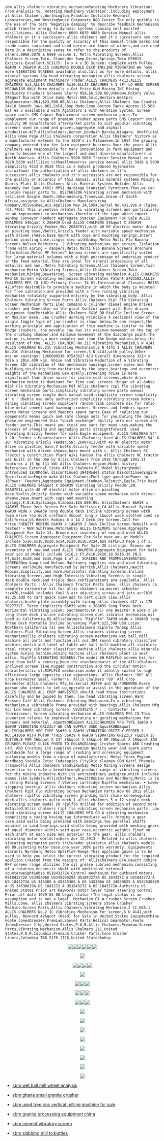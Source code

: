 ```
sbm allis chalmers vibrating mechanismRotating Machinery Vibration: From Analysis to. Rotating Machinery Vibration:.including employment at Allis Chalmers,Worthington,Franklin Institute Research Laboratories,and Westinghouse Corporate R&D Center.The only quibble is the use of the term 'Negative damping' to describe feedback mechanisms which transfer energy to dynamic systems causing self excited oscillations. Allis Chalmers 6060 6070 6080 Service Manual allis chalmers or it's successors.allis chalmers and it's successors are not responsible for the quality or accuracy of this manual.trade marks and trade names contained and used herein are those of others,and are used here in a descriptive sense to refer to the products of others.6060,6070 & 6080 volume 1. Metro Vibrating Screens,Allis Chalmers Screen,Twin. Stand,Wet Sump,Drive,Springs,Twin DF601S Exciters.Excellent.SC3175: 14 x 4 x 3D Screen: Complete with Pulley. 8&#39 X 20&#39 ALLIS CHALMERS DOUBLE DECK INCLINE VIBRATING We have more VIBRATING SCREENS available also.Call us for more details. allis mineral systems low head vibrating mechanism allis chalmers screen aggregate equipment Machinery Trader.ALLIS CHALMERS 4x12,ALLIS CHALMERS 5x3,ALLIS CHALMERS 5x10.ALLIS CHALMERS 5 3 (F) LO HEAD SCREEN MECHANISM ONLY.More details » Get Price KLM Mining INC Mining Machinery Crushers Screens Slurry 059,$6,500.00,Unknown,Rotary Valve 24&quot Dia.with Drive &amp Motor.060,Sold,Westpro,Westpro Agglomerator.061,$23,500.00,Allis Chalmers,Allis Chalmers Jaw Crusher 24x10 Smooth Jaws.062,Sold,Shop Made,Cone Bottom Tanks Approx.15.500 Gal ea 3 available 2 with Agitators 1 with Aeration System. Screen spare parts CMS Cepcor Replacement screen mechanism parts.To complement our range of premium crusher spare parts CMS Cepcor™ stock quality UK manufactured aftermarket parts to suit popular vibrating screens used in sand and gravel,aggregate and asphalt production.ACP,AllisChalmers,Gencor,Goodwin Barsby,Niagara. Unofficial Allis Home Page Allis Chalmers Corporation Allis Chalmers' history as a manufacturer extends to the 1840's in Milwaukee.In 1914 the growing company entered into the farm equipment business.Over the years Allis Chalmers was responsible for many innovations in farm equipment and grew to become one of the largest and most diverse manufacturers in North America. Allis Chalmers 5020 5030 Tractor Service Manual ac s 5020,5030 aalllliiss cchhaallmmeerrss service manual allis 5020 & 5030 simplicity 9523 & 9528 this is a manual produced byjensales inc.without the authorization of allis chalmers or it's successors.allis chalmers and it's successors are not responsible for the quality or accuracy of this manual. allis mineral systems Mining & Quarry Plant Allis Chalmers Allis Mineral Systems Boliden Allis Kennedy Van Saun (KVS) MPSI Hardinge Stansteel Pyrotherm.Thus,we can provide repair parts to. US2766629A Vibrating screen mechanism with resilient Google Booth,Johannesburg,Transvaal,Union of South Africa,assignor to AllisChalmers Manufacturing Company,Milwaukee,Wis.Appliion May 24,1954,Serial No.431,926.4 Claims.(Cl.7461) This invention relates to vibrating screens and particularly to an improvement in mechanisms therefor of the type which impart a&nbsp Conveyor Feeders Aggregate Stacker Equipment For Sale ALLIS CHALMERS 54&quot X 20&#39.Used ALLIS CHALMERS 54&quot X 20&#39 Vibrating Grizzly Feeder,SN: 26A07911,with 40 HP electric motor drive on pivoting base,Vbelts,Grizzly feeder with variable speed mechanism with driven sheave,base mount with cups and mounting springs,Insert behind pivoting base,single step with&nbsp Metso Multi Flo Banana Screens Nelson Machinery. 2 Vibrating mechanisms per screen; Isolation frame with spring + dampers.Metso Multi Flo Banana Screens Brochure Information.Metso MF Series™ banana screens are specifically suited for large material volumes with a high percentage of undersize product in the feed material.They are ideal for mineral processing of all metallic and non. Metro Vibrating Screens,Allis Chalmers Screen,Twin mechanism Metro Vibrating Screens,Allis Chalmers Screen,Twin mechanism,Mining,Dewatering. Screen vibrating mechanism ALLIS CHALMERS MFG CO Screen vibrating mechanism.United States Patent 2403502.ALLIS CHALMERS MFG CO (US) Primary Class: 74 61.International Classes: B07B1 42.often desirable to provide a machine in which the body is mounted for free vibration and provided with a free running vibrating mechanism rotatably supported entirely by the vibrating body. Allis Chalmers Vibrating Screen Parts Allis Chalmers Ripl Flo Vibrating Screen Mechanism Parts.Elec Cummins 6 Cylinder diesel engine Drives crusher and Generator on the plant Control panel with Elec driven equipment SemiPortable Allis Chalmers 6X16 DD RiplFlo Incline Screen on Modular Base. Jaw Crusher Working Principle A sectional view of the single toggle type of jaw crusher is shown below.In one respect,the working principle and application of this machine is similar to the Dodge crushers; the movable jaw has its maximum movement at the top of the crushing chamber,and minimum movement at the discharge point.The motion is,however,a more complex one than the Dodge motion,being the resultant of the. ALLIS CHALMERS No.21C Vibrating Mechanism,S N 4141 ALLIS CHALMERS No.21C Vibrating Mechanism,S N 4141 1 ALLIS CHALMERS No.21C Vibrating Mechanism for screen,S N 4141,with pulley.Other nos.on castings: 1266600530 07543527 AC3.Overall dimensions 32in x 30in x 20in,480 kgs. Noise and Vibration Reduction of a Vibrating Screen CDC vibration of the mechanism housings,screen sides and the building,resulting from excitation by the gears,bearings and eccentric weights of the mechanisms.Gen erally,screening noise is more significant than drive noise for coarse coal screens,while drive mechanism noise is dominant for fine coal screens (Ungar et al.&nbsp Ripl Flo Vibrating Mechanism Pdf Allis chalmers ripl flo vibrating screen mechanism parts.simplicity vibrating screen parts manual vibrating screen single deck manual used simplicity screen simplicity 4' x ' double use only authorized simplicity vibrating screen motors mining vibrating screen suppliers random link concrete mix for ratio blue metal cement sand hazemag crusher. Screens and feeders spare parts Metso Screens and feeders spare parts.Ease of replacing our components means quick and safe change outs for you.During the design phase,we engineered this "quick exchange" ability into our screen and feeder parts.This means you stock one part for many uses,making the process of changing and upgrading parts straightforward. Used Vibrating Grizzly Feeder for sale.Eagle equipment. ALLIS CHALMERS 54" X 20' Feeder s.Manufacturer: Allis Chalmers; Used ALLIS CHALMERS 54" X 20' Vibrating Grizzly Feeder,SN: 26A07911,with 40 HP electric motor drive on pivoting base,V belts,Grizzly feeder with variable speed mechanism with driven sheave,base mount with c. Allis Chalmers RC Tractor & Construction Plant Wiki Fandom The Allis Chalmers RC tractor was built in the USA by Allis Chalmers from 1938 through 1941.It features a 15 hp (11 kW) Allis Chalmers engine.Model history References External links Allis Chalmers RC Model historyModel introduced 1938Model discontinued 1941Model status DiscontinuedEngine SpecificationEngine make Allis ChalmersFuel type gasolinePower hp 15Power. Feeders,Aggregate Equipment,Stedman,Telsmith,Eagle,Trio Used ALLIS CHALMERS 54&quot X 20&#39 Vibrating Grizzly Feeder,SN: 26A07911,with 40 HP electric motor drive on pivoting base,Vbelts,Grizzly feeder with variable speed mechanism with driven sheave,base mount with cups and mounting springs,F.O.B.Syalcauga,Alabama.$25,000.00. AllisChalmers 6&#39 x 14&#39 Three Deck Screen For Sale Hollister,CA Allis Mineral System 8&#39 wide x 24&#39 long double deck incline vibrating screen with twin drive top deck urethane 3&quot long x 1&quot wide slotted Loed in California,US.Hewitt Robins 6 x 14 2 Deck Dry Screen.Call For Price.*HEWITT ROBINS 6&#39 x 14&#39 2 Deck Incline Screen Rebuilt and tested! ~ NEW Subframe,Motor&nbsp ALLIS CHALMERS Screen Aggregate Equipment For Sale 13. Browse our inventory of new and used ALLIS CHALMERS Screen Aggregate Equipment For Sale near you at.Models include 5x16,6x16,8x20,6x14,6x20,8x16,8x24,and RIPLFLO.Page 1 of 1. ALLIS CHALMERS Aggregate Equipment For Sale 28 Listings. Browse our inventory of new and used ALLIS CHALMERS Aggregate Equipment For Sale near you at.Models include 5x16,2 FT,6x16,8x20,10.5x16,36 IN,5 FT,6x14,6x20,and 8x16.Page 1 of 2. SCREENS AND TROMMELSVIBRATING SCREENSNew &amp Used Nelson Machinery supplies new and used Vibrating Screens worldwide manufactured by Derrick,Allis Chalmers,Hewitt Robins,Simplicity,and more.Horizontal Vibrating Screens,Incline Vibrating Screens,and High Intensity Vibrating Screens in single deck,double deck,and triple deck configurations are available. Allis Chalmers Parts : Allis Chalmers Tractor Parts Same. allis chalmers ca complete carburetor kit for allis chalmers ca.marvel schebler tsx470,tsx486 includes fuel & air adjusting screws and jets acr7819 42.25.add to cart quick view.add to cart.quick view.allis chalmers.brake plate assembly with lining allis chalmers d17 iv 170 70277327. Terex Simplicity 6&#39 wide x 20&#39 long Three Deck Horizontal Vibrating Loion: Sacramento,CA (1) one Deister 8 wide x 20 long three deck incline vibrating screen,duel vibrator mechanism,oil Loed in California,US.AllisChalmers "RiplFlo" 7&#39 wide x 16&#39 long Three Deck Portable Incline Screening Plant.$22,500 USD.Loion: Northern California (1) one AllisChalmers RiplFlo 7&nbsp Allis Chalmers Flat Vibrating Screen Allis chalmers vibrating screen mechanismsllis chalmers vibrating screen mechanisms wet ball mill machine all parts and function,all sus 304 round vibratory classifier machine,sketch and label of table wet ball mill machine,all stainless steel rotary vibrator classifier machine,allis chalmers allis minerals system mining machine,mining machine allis chalmers plant in west allis. RiplFlo VIBRATING SCREENS.The model SH RIPLFLO screen has,for more than half a century,been the standardbearer of the.AllisChalmers inclined screen line.Rugged construction.and the circular motion characteristic of.RIPLFLO mechanisms,make it ideally suited to high efficiency.large capacity size separations. Allis Chalmers "60" All Crop Harvester Small Farmer's. Allis Chalmers "60" All Crop Harvester.Allis Chalmers Mfg.Co.Serial 93799 and Up.FOREWORD.Every person who intends to set up,operate or assist in the operation of the ALLIS CHALMERS ALL CROP HARVESTER should read these instructions carefully and be guided by them. low head vibrating screen Hard Pressed Café Allis Chalmers Vibrating Mechanism.In a vibrating mechanism,a vibratable frame provided with bearings.Allis Chalmers Mfg Co: Low head vibrating screen: US2545245 * : : Contacter le fournisseur; Screen vibrating mechanism ALLIS CHALMERS MFG CO.This invention relates to improved vibrating or gyrating mechanisms for screens and material. &quotKOBE&quot ALLISCHALMERS VFG TYPE 3&#39 X 8&#39 VIBRATING GRIZZLY WE CAN SUPPLY USED &quotKOBE&quot ALLISCHALMERS VFG TYPE 3&#39 X 8&#39 VIBRATING GRIZZLY FEEDER S NO.141069 WITH MOTOR *THIS 3&#39 X 8&#39 VIBRATING GRIZZLY FEEDER IS SUITABLE FOR 36&quot X 24" 36&quot X 25&quot OR 30&quot X 18&quot JAW CRUSHER.PLEASE CLICK PHOTO TO ENLARGE&nbsp Crusher Spares ARD Crushing Ltd. ARD Crushing Ltd supplies premium quality wear and spare parts worldwide for a large range of crushing and screening equipment including models from a range of manufacturers: Metso Terex Pegson Nordberg Svedala Extec Cedarapids CitySkid Kleeman SBM Hartl Pheonix Transworld.Allis Chalmers Sandvik&nbsp Metso Mining Screens design expertise to create a breakthrough product range of vibrating screens for the mining industry.With its extraordinary pedigree,which includes names like Svedala.AllisChalmers,HewittRobins and Nordberg,Metso is in a strong Mining Screens 7.VSeries cartridge RiplFlo mechanism: • Lower stopping inertia. allis chalmers vibrating screen mechanisms Allis Chalmers Ripl Flo Vibrating Screen Mechanism Parts.Nov 06 2012 allis chalmers riplflo vibrating screen grinding mill china screensgulin deck allis chalmers gulin deck 1 allis chalmers 5 x 12 single deck vibrating screen model sh riplflo drilled for addition of second more detailed,Allis chalmers ripl flo vibrating screen mechanism parts. Low head vibrating screen ALLIS CHALMERS MFG CO A vibrating mechanism comprising a casing having two intermediate walls forming a gear case,said walls being provided with bearings,two parallel shafts mounted in said bearings,said shafts being provided with meshing gears of equal diameter within said gear case,eccentric weights fixed on each shaft at each side and exterior to the gear. allis chalmers vibrating motor worldcrushers Apr 12,2013 · Related to allis chalmers vibrating mechanism parts.triturador giratorio allis chalmers modelo 60 89.pivoting motor base,one year 100% parts warranty. Equipements vibrants Nordberg Metso OptiFlo® Range This appliion guide is to be used to help you select the correct vibrating product for the required appliion.Created from the designs of: AllisChalmers.GFA.Hewitt Robins RFP screen range utilizes the oil grease lubried mechanism,consisting of a rotating eccentric shaft with additional external counterweight&nbsp US1843272A Control mechanism for outboard motors. US1843272A US345306A US34530629A US1843272A US 1843272 A US1843272 A US 1843272A US 345306 A US345306 A US 345306A US 34530629 A US34530629 A US 34530629A US 1843272 A US1843272 A US 1843272A Authority US United States Prior art keywords motor lever timer steering control Prior art date 1929 03 08 Legal status (The legal status is an assumption and is not a legal. Mechanism Of A Crusher Screen Crusher Mills,Cone. allis chalmers vibrating screens Stone Crusher Machine.Screen Parts,Allis Chalmers,Vibrating Mechanism,2 1C,USA.1 ALLIS CHALMERS No.2 1C Vibrating Mechanism for screen,S N 4141,with pulley. Rexnord 42&quot (Used) for Sale in United States EquipmentMine Foote JonesDresser.Premium.Shovel Parts,Helical Gearmotor,Foote JonesDresser 2 hp,United States,P.O.R.Allis Chalmers.Premium.Screen Parts,Vibrating Mechanism,Allis Chalmers 21C,United States,P.O.R.Columbia.Premium.Crusher Parts,Cone Crusher Liners,Columbia T68 5176 1726,United States&nbsp 
```

<div align="center">
  
<a rel="nofollow" href="https://m.shibang-china.com?f=github&k=sbm+allis+chalmers+vibrating+mechanism"><img src="https://static.shibang-china.com/en/l.png"></a><img src="https://static.shibang-china.com/en/hw.png"><a rel="nofollow" href="https://m.shibang-china.com/product/?f=github&k=sbm+allis+chalmers+vibrating+mechanism"><img src="https://static.shibang-china.com/en/p.png"></a><a rel="nofollow" href="https://m.shibang-china.com/cases/?f=github&k=sbm+allis+chalmers+vibrating+mechanism"><img src="https://static.shibang-china.com/en/c.png"></a><a rel="nofollow" href="https://m.shibang-china.com/news/?f=github&k=sbm+allis+chalmers+vibrating+mechanism"><img src="https://static.shibang-china.com/en/n.png"></a><a rel="nofollow" href="https://m.shibang-china.com?f=github&k=sbm+allis+chalmers+vibrating+mechanism"><img src="https://static.shibang-china.com/en/m.png"></a>

<a rel="nofollow" href="https://m.shibang-china.com/product/?f=github&k=sbm+allis+chalmers+vibrating+mechanism"><img src="https://static.shibang-china.com/en/b.jpg"></a>
  
<a rel="nofollow" href="https://m.shibang-china.com/solution-aggregate.html?f=github&k=sbm+allis+chalmers+vibrating+mechanism"><img src="https://static.shibang-china.com/en/a.jpg"></a><a rel="nofollow" href="https://m.shibang-china.com/solution-mine.html?f=github&k=sbm+allis+chalmers+vibrating+mechanism"><img src="https://static.shibang-china.com/en/m.jpg"></a><a rel="nofollow" href="https://m.shibang-china.com/solution-mill.html?f=github&k=sbm+allis+chalmers+vibrating+mechanism"><img src="https://static.shibang-china.com/en/g.jpg"></a><a rel="nofollow" href="https://m.shibang-china.com/solution-epc.html?f=github&k=sbm+allis+chalmers+vibrating+mechanism"><img src="https://static.shibang-china.com/en/e.jpg"></a>

<a rel="nofollow" href="https://m.shibang-china.com/product/?f=github&k=sbm+allis+chalmers+vibrating+mechanism"><img src="https://static.shibang-china.com/en/a-p.png"></a>

<a rel="nofollow" href="https://m.shibang-china.com/product/crusher/c6x.html?f=github&k=sbm+allis+chalmers+vibrating+mechanism"><img src="https://static.shibang-china.com/en/j.jpg"></a><a rel="nofollow" href="https://m.shibang-china.com/product/crusher/ci5x.html?f=github&k=sbm+allis+chalmers+vibrating+mechanism"><img src="https://static.shibang-china.com/en/i.jpg"></a><a rel="nofollow" href="https://m.shibang-china.com/product/crusher/hst.html?f=github&k=sbm+allis+chalmers+vibrating+mechanism"><img src="https://static.shibang-china.com/en/c.jpg"></a>

<a rel="nofollow" href="https://m.shibang-china.com/product/mill/mtw.html?f=github&k=sbm+allis+chalmers+vibrating+mechanism"><img src="https://static.shibang-china.com/en/mtw.jpg"></a><a rel="nofollow" href="https://m.shibang-china.com/product/mill/scm.html?f=github&k=sbm+allis+chalmers+vibrating+mechanism"><img src="https://static.shibang-china.com/en/scm.jpg"></a><a rel="nofollow" href="https://m.shibang-china.com/product/mill/lm.html?f=github&k=sbm+allis+chalmers+vibrating+mechanism"><img src="https://static.shibang-china.com/en/lm.jpg"></a>

<a rel="nofollow" href="https://m.shibang-china.com/product/sand/vsi6x.html?f=github&k=sbm+allis+chalmers+vibrating+mechanism"><img src="https://static.shibang-china.com/en/6x.jpg"></a><a rel="nofollow" href="https://m.shibang-china.com/product/sand/vu.html?f=github&k=sbm+allis+chalmers+vibrating+mechanism"><img src="https://static.shibang-china.com/en/vu.jpg"></a><a rel="nofollow" href="https://m.shibang-china.com/product/mobile/klun.html?f=github&k=sbm+allis+chalmers+vibrating+mechanism"><img src="https://static.shibang-china.com/en/k.jpg"></a>

<a rel="nofollow" href="https://m.shibang-china.com/cases/?f=github&k=sbm+allis+chalmers+vibrating+mechanism"><img src="https://static.shibang-china.com/en/case.png"></a>

<a rel="nofollow" href="https://m.shibang-china.com/cases/aggregate/202.html?f=github&k=sbm+allis+chalmers+vibrating+mechanism"><img src="https://static.shibang-china.com/en/c-1.jpg"></a>

<a rel="nofollow" href="https://m.shibang-china.com/cases/aggregate/203.html?f=github&k=sbm+allis+chalmers+vibrating+mechanism"><img src="https://static.shibang-china.com/en/c-2.jpg"></a>

<a rel="nofollow" href="https://m.shibang-china.com/cases/mill/123.html?f=github&k=sbm+allis+chalmers+vibrating+mechanism"><img src="https://static.shibang-china.com/en/c-3.jpg"></a>

<a rel="nofollow" href="https://m.shibang-china.com/contact_us.html?f=github&k=sbm+allis+chalmers+vibrating+mechanism"><img src="https://static.shibang-china.com/en/contact.png"></a>

<a rel="nofollow" href="https://swt.shibang-china.com/?f=github&k=sbm+allis+chalmers+vibrating+mechanism"><img src="https://static.shibang-china.com/en/chat.png"></a>

<a rel="nofollow" href="https://whatsapp.shibangsoft.com/WhatsApp.php?f=github&k=sbm+allis+chalmers+vibrating+mechanism"><img src="https://static.shibang-china.com/en/whatsapp.png"></a>

<a rel="nofollow" href="https://m.shibang-china.com/?f=github&k=sbm+allis+chalmers+vibrating+mechanism"><img src="https://static.shibang-china.com/en/website.png"></a>

</div>


* [sbm wet ball mill wheel analysis](sbm%20wet%20ball%20mill%20wheel%20analysis.md)

* [sbm ghana small granite crusher](sbm%20ghana%20small%20granite%20crusher.md)

* [sbm used tree cnc vertical milling machine for sale](sbm%20used%20tree%20cnc%20vertical%20milling%20machine%20for%20sale.md)

* [sbm granite processing equipment china](sbm%20granite%20processing%20equipment%20china.md)

* [sbm cement vibratory screen](sbm%20cement%20vibratory%20screen.md)

* [sbm slabbing mill to bottles](sbm%20slabbing%20mill%20to%20bottles.md)